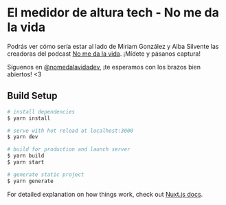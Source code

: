 # El medidor de altura tech - No me da la vida

Podrás ver cómo sería estar al lado de Miriam González y Alba Silvente las creadoras del podcast [No me da la vida](https://anchor.fm/no-me-da-la-vida). ¡Mídete y pásanos captura!

Síguenos en [@nomedalavidadev](https://twitter.com/nomedalavidadev), ¡te esperamos con los brazos bien abiertos! <3

## Build Setup

```bash
# install dependencies
$ yarn install

# serve with hot reload at localhost:3000
$ yarn dev

# build for production and launch server
$ yarn build
$ yarn start

# generate static project
$ yarn generate
```

For detailed explanation on how things work, check out [Nuxt.js docs](https://nuxtjs.org).
